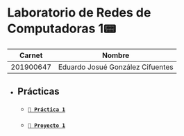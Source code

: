 # **Laboratorio de Redes de Computadoras 1📟**

 **Carnet** | **Nombre** |
| ------ | ------ |
| 201900647 | Eduardo Josué González Cifuentes |

- ## Prácticas
    - #### [`💾 Práctica 1`](./Practica1/)
    - #### [`💾 Proyecto 1`](./Proyecto1/)